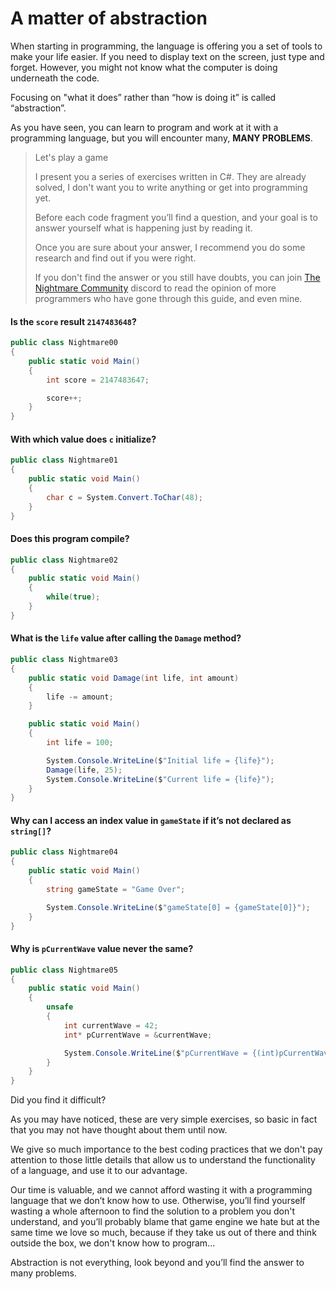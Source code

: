 # A matter of abstraction

When starting in programming, the language is offering you a set of tools to make your life easier. If you need to display text on the screen, just type and forget. However, you might not know what the computer is doing underneath the code.

Focusing on "what it does” rather than “how is doing it” is called “abstraction”.

As you have seen, you can learn to program and work at it with a programming language, but you will encounter many, **MANY PROBLEMS**.

>Let's play a game
>
>I present you a series of exercises written in C#. They are already solved, I don't want you to write anything or get into programming yet.
>
>Before each code fragment you’ll find a question, and your goal is to answer yourself what is happening just by reading it.
>
>Once you are sure about your answer, I recommend you do some research and find out if you were right.
>
>If you don't find the answer or you still have doubts, you can join [The Nightmare Community](https://discord.gg/EdtpmDzsDS) discord to read the opinion of more programmers who have gone through this guide, and even mine.

#### Is the `score` result `2147483648`?

```csharp
public class Nightmare00
{
	public static void Main()
	{
		int score = 2147483647;

		score++;
	}
}
```

#### With which value does `c` initialize?

```csharp
public class Nightmare01
{
	public static void Main()
	{
		char c = System.Convert.ToChar(48);
	}
}
```

#### Does this program compile?

```csharp
public class Nightmare02
{
	public static void Main()
	{
		while(true);
	}
}
```

#### What is the `life` value after calling the `Damage` method?

```csharp
public class Nightmare03
{
	public static void Damage(int life, int amount)
	{
		life -= amount;
	}

	public static void Main()
	{
		int life = 100;

		System.Console.WriteLine($"Initial life = {life}");
		Damage(life, 25);
		System.Console.WriteLine($"Current life = {life}");
	}
}
```

#### Why can I access an index value in `gameState` if it’s not declared as `string[]`?
```csharp
public class Nightmare04
{
	public static void Main()
	{
		string gameState = "Game Over";

		System.Console.WriteLine($"gameState[0] = {gameState[0]}");
	}
}
```

#### Why is `pCurrentWave` value never the same?
```csharp
public class Nightmare05
{
	public static void Main()
	{
		unsafe
		{
			int currentWave = 42;
			int* pCurrentWave = &currentWave;

			System.Console.WriteLine($"pCurrentWave = {(int)pCurrentWave}");
		}
	}
}
```
Did you find it difficult?

As you may have noticed, these are very simple exercises, so basic in fact that you may not have thought about them until now.

We give so much importance to the best coding practices that we don't pay attention to those little details that allow us to understand the functionality of a language, and use it to our advantage.

Our time is valuable, and we cannot afford wasting it with a programming language that we don’t know how to use. Otherwise, you’ll find yourself wasting a whole afternoon to find the solution to a problem you don't understand, and you’ll probably blame that game engine we hate but at the same time we love so much, because if they take us out of there and think outside the box, we don't know how to program...

Abstraction is not everything, look beyond and you’ll find the answer to many problems.